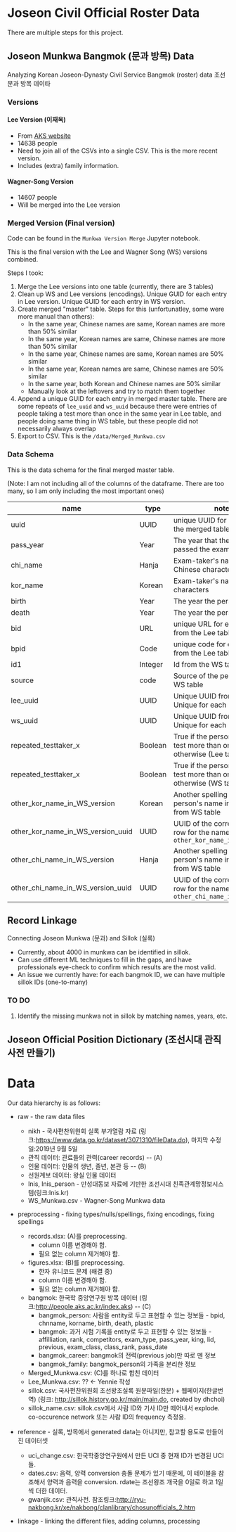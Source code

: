 # Joseon Civil Official Roster Data

There are multiple steps for this project.

## Joseon Munkwa Bangmok (문과 방목) Data
Analyzing Korean Joseon-Dynasty Civil Service Bangmok (roster) data 조선 문과 방목 데이타

### Versions

#### Lee Version (이재옥)
* From [AKS website](http://dh.aks.ac.kr/~sonamu5/wiki/index.php/SEDB:%EA%B3%BC%EA%B1%B0_%ED%95%A9%EA%B2%A9%EC%9E%90_%EC%A0%95%EB%B3%B4_%EB%94%94%EC%A7%80%ED%84%B8_%EC%95%84%EC%B9%B4%EC%9D%B4%EB%B8%8C)
* 14638 people
* Need to join all of the CSVs into a single CSV. This is the more recent version.
* Includes (extra) family information.

#### Wagner-Song Version
* 14607 people
* Will be merged into the Lee version

### Merged Version (Final version)
Code can be found in the `Munkwa Version Merge` Jupyter notebook.

This is the final version with the Lee and Wagner Song (WS) versions combined.

Steps I took:
1. Merge the Lee versions into one table (currently, there are 3 tables)
2. Clean up WS and Lee versions (encodings). Unique GUID for each entry in Lee version. Unique GUID for each entry in WS version.
3. Create merged "master" table. Steps for this (unfortunatley, some were more manual than others):
    * In the same year, Chinese names are same, Korean names are more than 50% similar
    * In the same year, Korean names are same, Chinese names are more than 50% similar
    * In the same year, Chinese names are same, Korean names are 50% similar
    * In the same year, Korean names are same, Chinese names are 50% similar
    * In the same year, both Korean and Chinese names are 50% similar
    * Manually look at the leftovers and try to match them together
 4. Append a unique GUID for each entry in merged master table. There are some repeats of `lee_uuid` and `ws_uuid` because there were entries of people taking a test more than once in the same year in Lee table, and people doing same thing in WS table, but these people did not necessarily always overlap
 5. Export to CSV. This is the `/data/Merged_Munkwa.csv`

### Data Schema
This is the data schema for the final merged master table. 

(Note: I am not including all of the columns of the dataframe. There are too many, so I am only including the most important ones)

|name  | type | notes|
|------|-----|--------|
| uuid| UUID | unique UUID for each entry in the merged table |
| pass_year | Year | The year that the person passed the exam |
| chi_name| Hanja | Exam-taker's name in Chinese characters |
| kor_name | Korean | Exam-taker's name in Korean characters |
| birth | Year | The year the person was born |
| death | Year | The year the person was born |
| bid| URL | unique URL for each person from the Lee table |
| bpid | Code | unique code for each person from the Lee table | 
| id1 | Integer | Id from the WS table |
| source | code | Source of the person from the WS table |
| lee_uuid| UUID | Unique UUID from Lee table. Unique for each exam taken | 
| ws_uuid | UUID | Unique UUID from WS table. Unique for each exam taken | 
| repeated_testtaker_x | Boolean | True if the person took the test more than once, False otherwise (Lee table) | 
| repeated_testtaker_x | Boolean | True if the person took the test more than once, False otherwise (WS table) | 
| other_kor_name_in_WS_version | Korean | Another spelling of the person's name in Korean, from WS table |
| other_kor_name_in_WS_version_uuid | UUID | UUID of the corresponding row for the name in `other_kor_name_in_WS_version` |
| other_chi_name_in_WS_version | Hanja | Another spelling of the person's name in Chinese, from WS table |
| other_chi_name_in_WS_version_uuid | UUID | UUID of the corresponding row for the name in `other_chi_name_in_WS_version` |



## Record Linkage

Connecting Joseon Munkwa (문과) and Sillok (실록)

* Currently, about 4000 in munkwa can be identified in sillok.
* Can use different ML techniques to fill in the gaps, and have professionals eye-check to confirm which results are the most valid.
* An issue we currently have: for each bangmok ID, we can have multiple sillok IDs (one-to-many)


### TO DO
1. Identify the missing munkwa not in sillok by matching names, years, etc. 


## Joseon Official Position Dictionary (조선시대 관직 사전 만들기)


# Data
Our data hierarchy is as follows:
* raw - the raw data files
  * nikh - 국사편찬위원회 실록 부가열람 자료 (링크:https://www.data.go.kr/dataset/3071310/fileData.do), 마지막 수정일:2019년 9월 5일
   * 관직 데이터: 관료들의 관력(career records)  -- (A)
   * 인물 데이터: 인물의 생년, 졸년, 본관 등 -- (B)
   * 선원계보 데이터: 왕실 인물 데이터
  * lnis, lnis_person - 만성대동보 자료에 기반한 조선시대 친족관계망정보시스템(링크:lnis.kr)
  * WS_Munkwa.csv - Wagner-Song Munkwa data

* preprocessing - fixing types/nulls/spellings, fixing encodings, fixing spellings
  * records.xlsx: (A)를 preprocessing. 
    * column 이름 변경해야 함.
    * 필요 없는 column 제거해야 함. 
  * figures.xlsx: (B)를 preprocessing.
    * 한자 유니코드 문제 (해결 중)
    * column 이름 변경해야 함.
    * 필요 없는 column 제거해야 함.
  * bangmok: 한국학 중앙연구원 방목 데이터 (링크:http://people.aks.ac.kr/index.aks) -- (C)
    * bangmok_person: 사람을 entity로 두고 표현할 수 있는 정보들 - bpid, chnname, korname, birth, death, plastic
    * bangmok: 과거 시험 기록을 entity로 두고 표현할 수 있는 정보들 - affilliation, rank, competitors, exam_type, pass_year, king, lid, previous, exam_class, class_rank, pass_date
    * bangmok_career: bangmok의 전력(previous job)만 따로 뗀 정보
    * bangmok_family: bangmok_person의 가족을 분리한 정보
  * Merged_Munkwa.csv: (C)를 하나로 합친 데이터
  * Lee_Munkwa.csv: ?? <- Yennie 작성
  * sillok.csv: 국사편찬위원회 조선왕조실록 원문파일(한문) + 웹페이지(한글번역) (링크: http://sillok.history.go.kr/main/main.do, created by dhchoi)
  * sillok_name.csv: sillok.csv에서 사람 ID와 기사 ID만 떼어내서 explode. co-occurence network 또는 사람 ID의 frequency 측정용.
 * reference - 실록, 방목에서 generated data는 아니지만, 참고할 용도로 만들어진 데이터셋
   * uci_change.csv: 한국학중앙연구원에서 만든 UCI 중 현재 ID가 변경된 UCI들.
   * dates.csv: 음력, 양력 conversion 충돌 문제가 있기 때문에, 이 테이블을 참조해서 양력과 음력을 conversion. rdate는 조선왕조 개국을 0일로 하고 1일씩 더한 데이터.
   * gwanjik.csv: 관직사전. 참조링크:http://ryu-nakbong.kr/xe/nakbong/clanlibrary/chosunofficials_2.htm
* linkage - linking the different files, adding columns, processing


